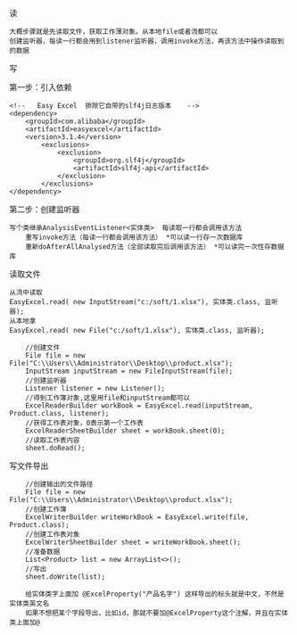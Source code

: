 读

    大概步骤就是先读取文件，获取工作薄对象。从本地file或者流都可以
    创建监听器，每读一行都会用到listener监听器，调用invoke方法，再该方法中操作读取到的数据
写
    

第一步：引入依赖

    <!--   Easy Excel  排除它自带的slf4j日志版本    -->
    <dependency>
        <groupId>com.alibaba</groupId>
        <artifactId>easyexcel</artifactId>
        <version>3.1.4</version>
            <exclusions>
                <exclusion>
                    <groupId>org.slf4j</groupId>
                    <artifactId>slf4j-api</artifactId>
                </exclusion>
            </exclusions>
    </dependency>

第二步：创建监听器
    
    写个类继承AnalysisEventListener<实体类>  每读取一行都会调用该方法
        重写invoke方法（每读一行都会调用该方法） *可以读一行存一次数据库
        重新doAfterAllAnalysed方法（全部读取完后调用该方法） *可以读完一次性存数据库

读取文件

    从流中读取
    EasyExcel.read( new InputStream("c:/soft/1.xlsx"), 实体类.class, 监听器);
    从本地拿
    EasyExcel.read( new File("c:/soft/1.xlsx"), 实体类.class, 监听器);

        //创建文件
        File file = new File("C:\\Users\\Administrator\\Desktop\\product.xlsx");
        InputStream inputStream = new FileInputStream(file);
        //创建监听器
        Listener listener = new Listener();
        //得到工作簿对象,这里用file和inputStream都可以
        ExcelReaderBuilder workBook = EasyExcel.read(inputStream, Product.class, listener);
        //获得工作表对象，0表示第一个工作表
        ExcelReaderSheetBuilder sheet = workBook.sheet(0);
        //读取工作表内容
        sheet.doRead();

写文件导出
    
        //创建输出的文件路径
        File file = new File("C:\\Users\\Administrator\\Desktop\\product.xlsx");
        //创建工作簿
        ExcelWriterBuilder writeWorkBook = EasyExcel.write(file, Product.class);
        //创建工作表对象
        ExcelWriterSheetBuilder sheet = writeWorkBook.sheet();
        //准备数据
        List<Product> list = new ArrayList<>();
        //写出
        sheet.doWrite(list);

        给实体类字上面加 @ExcelProperty("产品名字") 这样导出的标头就是中文，不然是实体类英文名
        如果不想把某个字段导出，比如id，那就不要加@ExcelProperty这个注解，并且在实体类上面加@

    

